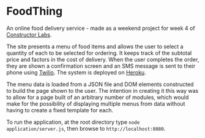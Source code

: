 # FoodThing

An online food delivery service - made as a weekend project for week 4 of
[Constructor Labs](https://constructorlabs.com/).

The site presents a menu of food items and allows the user to select a
quantity of each to be selected for ordering. It keeps track of the subtotal
price and factors in the cost of delivery. When the user completes the order,
they are shown a confirmation screen and an SMS message is sent to their
phone using [Twilio](https://twilio.com/). The system is deployed on
[Heroku](https://heroku.com/).

The menu data is loaded from a JSON file and DOM elements constructed to build
the page shown to the user. The intention in creating it this way was to allow
for a page built of an arbitrary number of modules, which would make for the
possibility of displaying multiple menus from data without having to create a
fixed template for each.

To run the application, at the root directory type
`node application/server.js`, then browse to `http://localhost:8080`.
